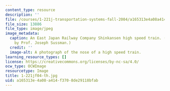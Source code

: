 ```yaml
---
content_type: resource
description: ''
file: /courses/1-221j-transportation-systems-fall-2004/a165313e4a08a414f3708de29118bfab_1-221jf04-th.jpg
file_size: 13886
file_type: image/jpeg
image_metadata:
  caption: An East Japan Railway Company Shinkansen high speed train. (Photograph
    by Prof. Joseph Sussman.)
  credit: ''
  image-alt: A photograph of the nose of a high speed train.
learning_resource_types: []
license: https://creativecommons.org/licenses/by-nc-sa/4.0/
ocw_type: OCWImage
resourcetype: Image
title: 1-221jf04-th.jpg
uid: a165313e-4a08-a414-f370-8de29118bfab
---
```


